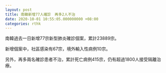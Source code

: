 ```yaml
---
layout: post
title: 南韓新增77人確診　再多2人不治
date: 2020-10-01 10:55:05.000000000 +08:00
categories: rthk
---
```


南韓過去一日新增77宗新型肺炎確診個案，累計23889宗。

新增個案中，社區感染有67宗，境外輸入性病例10宗。 

另外，再多兩名確診患者不治，累計死亡病例415宗，仍有超過1800人接受隔離治療。
